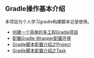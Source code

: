 ## Gradle操作基本介绍

本项目为个人学习gradle构建脚本记录使用。

+ [创建一个简单的多工程Gradle项目](../tree/master/SimpleMultiProject)
+ [配置Gradle Wrapper配置环境](../tree/master/gradleWrapperProject)
+ [Gradle脚本配置介绍之Project](../tree/master/projectIntrod)
+ [Gradle脚本配置介绍之Task](../tree/master/projectTask)
